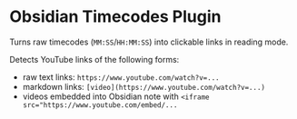# Obsidian Timecodes Plugin

Turns raw timecodes (`MM:SS`/`HH:MM:SS`) into clickable links in reading mode.

Detects YouTube links of the following forms:

- raw text links: `https://www.youtube.com/watch?v=...`
- markdown links: `[video](https://www.youtube.com/watch?v=...)`
- videos embedded into Obsidian note with `<iframe src="https://www.youtube.com/embed/...`

